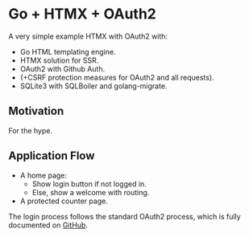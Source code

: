 # Go + HTMX + OAuth2

A very simple example HTMX with OAuth2 with:

- Go HTML templating engine.
- HTMX solution for SSR.
- OAuth2 with Github Auth.
- (+CSRF protection measures for OAuth2 and all requests).
- SQLite3 with SQLBoiler and golang-migrate.

## Motivation

For the hype.

## Application Flow

- A home page:
  - Show login button if not logged in.
  - Else, show a welcome with routing.
- A protected counter page.

The login process follows the standard OAuth2 process, which is fully documented on [GitHub](https://docs.github.com/en/apps/oauth-apps/building-oauth-apps/authorizing-oauth-apps).
